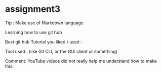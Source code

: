 # assignment3
Tip : Make use of Markdown language

Learning how to use git hub

Best git hub Tutorial you liked / used : <mention the URL>

Tool used :  (like Git CLI, or the GUI client or something)

Comment: YouTube videos did not really help me understand how to make this. 
